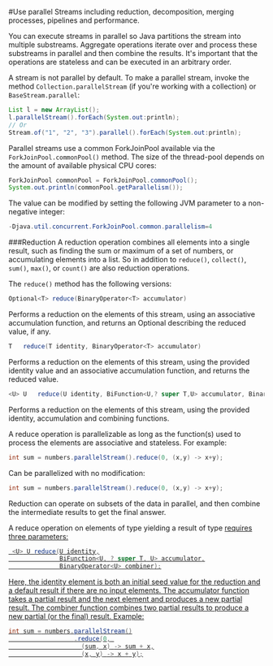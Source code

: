 #Use parallel Streams including reduction, decomposition, merging processes, pipelines and performance.

You can execute streams in parallel so Java partitions the stream into multiple substreams. Aggregate operations iterate over and process these substreams in parallel and then combine the results. It's important that the operations are stateless and can be executed in an arbitrary order.

A stream is not parallel by default. To make a parallel stream, invoke the method `Collection.parallelStream` (if you're working with a collection) or `BaseStream.parallel`:
````java
List l = new ArrayList();
l.parallelStream().forEach(System.out:println);
// Or
Stream.of("1", "2", "3").parallel().forEach(System.out:println);
````
Parallel streams use a common ForkJoinPool available via the `ForkJoinPool.commonPool()` method. The size of the thread-pool depends on the amount of available physical CPU cores:
````java
ForkJoinPool commonPool = ForkJoinPool.commonPool();
System.out.println(commonPool.getParallelism()); 
````
The value can be modified by setting the following JVM parameter to a non-negative integer:
````java
-Djava.util.concurrent.ForkJoinPool.common.parallelism=4
````

###Reduction
A reduction operation combines all elements into a single result, such as finding the sum or maximum of a set of numbers, or accumulating elements into a list. So in addition to `reduce()`, `collect()`, `sum()`, `max()`, or `count()` are also reduction operations.

The `reduce()` method has the following versions:
````java
Optional<T>	reduce(BinaryOperator<T> accumulator)
````
Performs a reduction on the elements of this stream, using an associative accumulation function, and returns an Optional describing the reduced value, if any.
````java
T	reduce(T identity, BinaryOperator<T> accumulator)
````
Performs a reduction on the elements of this stream, using the provided identity value and an associative accumulation function, and returns the reduced value.
````java
<U> U	reduce(U identity, BiFunction<U,? super T,U> accumulator, BinaryOperator<U> combiner)
````
Performs a reduction on the elements of this stream, using the provided identity, accumulation and combining functions.

A reduce operation is parallelizable as long as the function(s) used to process the elements are associative and stateless. For example:
````java
int sum = numbers.parallelStream().reduce(0, (x,y) -> x+y);
````
Can be parallelized with no modification:
````java
int sum = numbers.parallelStream().reduce(0, (x,y) -> x+y);
````
Reduction can operate on subsets of the data in parallel, and then combine the intermediate results to get the final answer.

A reduce operation on elements of type <T> yielding a result of type <U> requires three parameters:
````java
 <U> U reduce(U identity,
              BiFunction<U, ? super T, U> accumulator,
              BinaryOperator<U> combiner);
````
Here, the identity element is both an initial seed value for the reduction and a default result if there are no input elements. The accumulator function takes a partial result and the next element and produces a new partial result. The combiner function combines two partial results to produce a new partial (or the final) result. Example:
````java
int sum = numbers.parallelStream()
                  .reduce(0, 
                    (sum, x) -> sum + x,
                    (x, y) -> x + y);
````
